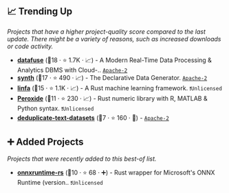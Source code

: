 ## 📈 Trending Up

_Projects that have a higher project-quality score compared to the last update. There might be a variety of reasons, such as increased downloads or code activity._

- <b><a href="https://github.com/datafuselabs/datafuse">datafuse</a></b> (🥈18 ·  ⭐ 1.7K · 📈) - A Modern Real-Time Data Processing & Analytics DBMS with Cloud-.. <code><a href="http://bit.ly/3nYMfla">Apache-2</a></code>
- <b><a href="https://github.com/getsynth/synth">synth</a></b> (🥈17 ·  ⭐ 490 · 📈) - The Declarative Data Generator. <code><a href="http://bit.ly/3nYMfla">Apache-2</a></code>
- <b><a href="https://github.com/rust-ml/linfa">linfa</a></b> (🥇15 ·  ⭐ 1.1K · 📈) - A Rust machine learning framework. <code>❗Unlicensed</code>
- <b><a href="https://github.com/Axect/Peroxide">Peroxide</a></b> (🥈11 ·  ⭐ 230 · 📈) - Rust numeric library with R, MATLAB & Python syntax. <code>❗Unlicensed</code>
- <b><a href="https://github.com/google-research/deduplicate-text-datasets">deduplicate-text-datasets</a></b> (🥉7 ·  ⭐ 160 · 🐣) -  <code><a href="http://bit.ly/3nYMfla">Apache-2</a></code>

## ➕ Added Projects

_Projects that were recently added to this best-of list._

- <b><a href="https://github.com/nbigaouette/onnxruntime-rs">onnxruntime-rs</a></b> (🥉10 ·  ⭐ 68 · ➕) - Rust wrapper for Microsoft's ONNX Runtime (version.. <code>❗Unlicensed</code> <code><img src="🎁" style="display:inline;" width="13" height="13"></code>

